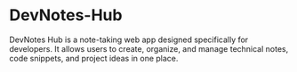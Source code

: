 # DevNotes-Hub
DevNotes Hub is a note-taking web app designed specifically for developers. It allows users to create, organize, and manage technical notes, code snippets, and project ideas in one place.
